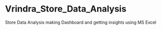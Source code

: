 # Vrindra_Store_Data_Analysis
Store Data Analysis making Dashboard and getting insights using MS Excel
